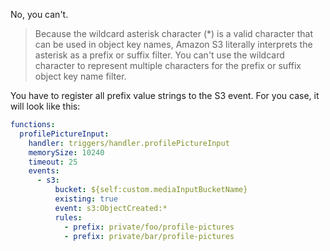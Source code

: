 No, you can't.

> Because the wildcard asterisk character (*) is a valid character that
> can be used in object key names, Amazon S3 literally interprets the
> asterisk as a prefix or suffix filter. You can't use the wildcard
> character to represent multiple characters for the prefix or suffix
> object key name filter.

You have to register all prefix value strings to the S3 event. For you case, it will look like this:

```yml
functions:
  profilePictureInput:
    handler: triggers/handler.profilePictureInput
    memorySize: 10240
    timeout: 25
    events:
      - s3:
          bucket: ${self:custom.mediaInputBucketName}
          existing: true
          event: s3:ObjectCreated:*
          rules:
            - prefix: private/foo/profile-pictures
            - prefix: private/bar/profile-pictures
```

